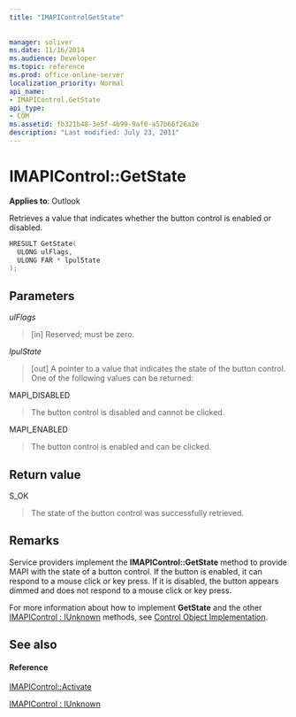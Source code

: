 ```yaml
---
title: "IMAPIControlGetState"
 
 
manager: soliver
ms.date: 11/16/2014
ms.audience: Developer
ms.topic: reference
ms.prod: office-online-server
localization_priority: Normal
api_name:
- IMAPIControl.GetState
api_type:
- COM
ms.assetid: fb321b48-3e5f-4b99-9af0-a57b66f26a2e
description: "Last modified: July 23, 2011"
---
```


# IMAPIControl::GetState

  
  
**Applies to**: Outlook 
  
Retrieves a value that indicates whether the button control is enabled or disabled.
  
```cpp
HRESULT GetState(
  ULONG ulFlags,
  ULONG FAR * lpulState
);
```

## Parameters

 _ulFlags_
  
> [in] Reserved; must be zero.
    
 _lpulState_
  
> [out] A pointer to a value that indicates the state of the button control. One of the following values can be returned:
    
MAPI_DISABLED 
  
> The button control is disabled and cannot be clicked. 
    
MAPI_ENABLED 
  
> The button control is enabled and can be clicked.
    
## Return value

S_OK 
  
> The state of the button control was successfully retrieved.
    
## Remarks

Service providers implement the **IMAPIControl::GetState** method to provide MAPI with the state of a button control. If the button is enabled, it can respond to a mouse click or key press. If it is disabled, the button appears dimmed and does not respond to a mouse click or key press. 
  
For more information about how to implement **GetState** and the other [IMAPIControl : IUnknown](imapicontroliunknown.md) methods, see [Control Object Implementation](control-object-implementation.md).
  
## See also

#### Reference

[IMAPIControl::Activate](imapicontrol-activate.md)
  
[IMAPIControl : IUnknown](imapicontroliunknown.md)

